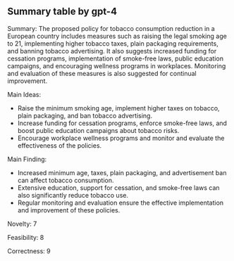## Summary table by gpt-4
Summary: 
The proposed policy for tobacco consumption reduction in a European country includes measures such as raising the legal smoking age to 21, implementing higher tobacco taxes, plain packaging requirements, and banning tobacco advertising. It also suggests increased funding for cessation programs, implementation of smoke-free laws, public education campaigns, and encouraging wellness programs in workplaces. Monitoring and evaluation of these measures is also suggested for continual improvement.

Main Ideas: 
- Raise the minimum smoking age, implement higher taxes on tobacco, plain packaging, and ban tobacco advertising.
- Increase funding for cessation programs, enforce smoke-free laws, and boost public education campaigns about tobacco risks.
- Encourage workplace wellness programs and monitor and evaluate the effectiveness of the policies.

Main Finding: 
- Increased minimum age, taxes, plain packaging, and advertisement ban can affect tobacco consumption.
- Extensive education, support for cessation, and smoke-free laws can also significantly reduce tobacco use. 
- Regular monitoring and evaluation ensure the effective implementation and improvement of these policies.

Novelty: 
7

Feasibility: 
8

Correctness: 
9
